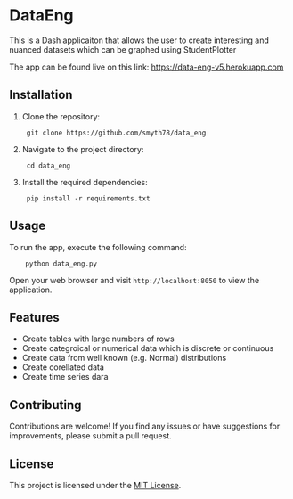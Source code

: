 # DataEng

This is a Dash applicaiton that allows the user to create interesting and nuanced datasets which can be graphed using StudentPlotter

The app can be found live on this link: https://data-eng-v5.herokuapp.com

## Installation

1. Clone the repository:

        git clone https://github.com/smyth78/data_eng


2. Navigate to the project directory:

        cd data_eng


3. Install the required dependencies:


        pip install -r requirements.txt

## Usage

To run the  app, execute the following command:


        python data_eng.py

Open your web browser and visit `http://localhost:8050` to view the application.

## Features

- Create tables with large numbers of rows
- Create categroical or numerical data which is discrete or continuous
- Create data from well known (e.g. Normal) distributions
- Create corellated data
- Create time series dara

## Contributing

Contributions are welcome! If you find any issues or have suggestions for improvements, please submit a pull request.

## License

This project is licensed under the [MIT License](LICENSE).

  
